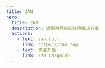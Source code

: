 ```yaml
---
title: ZAN
hero:
  title: ZAN
  description: 提供可靠的区块链解决方案
  actions:
    - text: zan.top
      link: https://zan.top
    - text: 快速开始
      link: /zh-CN/guide
---
```

